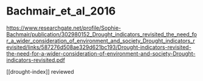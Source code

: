 # Bachmair_et_al_2016

https://www.researchgate.net/profile/Sophie-Bachmair/publication/302980152_Drought_indicators_revisited_the_need_for_a_wider_consideration_of_environment_and_society_Drought_indicators_revisited/links/587276d508ae329d621bc193/Drought-indicators-revisited-the-need-for-a-wider-consideration-of-environment-and-society-Drought-indicators-revisited.pdf

[[drought-index]] reviewed